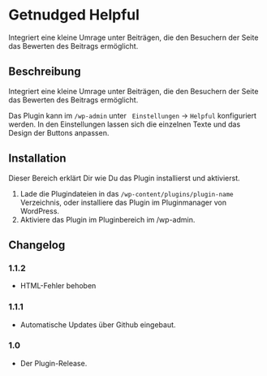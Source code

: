 # Getnudged Helpful

Integriert eine kleine Umrage unter Beiträgen, die den Besuchern der Seite das Bewerten des Beitrags ermöglicht.

## Beschreibung 

Integriert eine kleine Umrage unter Beiträgen, die den Besuchern der Seite das Bewerten des Beitrags ermöglicht.

Das Plugin kann im `/wp-admin` unter ` Einstellungen` -> `Helpful` konfiguriert werden. In den Einstellungen lassen sich die einzelnen Texte und das Design der Buttons anpassen.
 
## Installation

Dieser Bereich erklärt Dir wie Du das Plugin installierst und aktivierst.

1. Lade die Plugindateien in das `/wp-content/plugins/plugin-name` Verzeichnis, oder installiere das Plugin im Pluginmanager von WordPress.
1. Aktiviere das Plugin im Pluginbereich im /wp-admin.

## Changelog

### 1.1.2
* HTML-Fehler behoben

### 1.1.1
* Automatische Updates über Github eingebaut.

### 1.0
* Der Plugin-Release.
